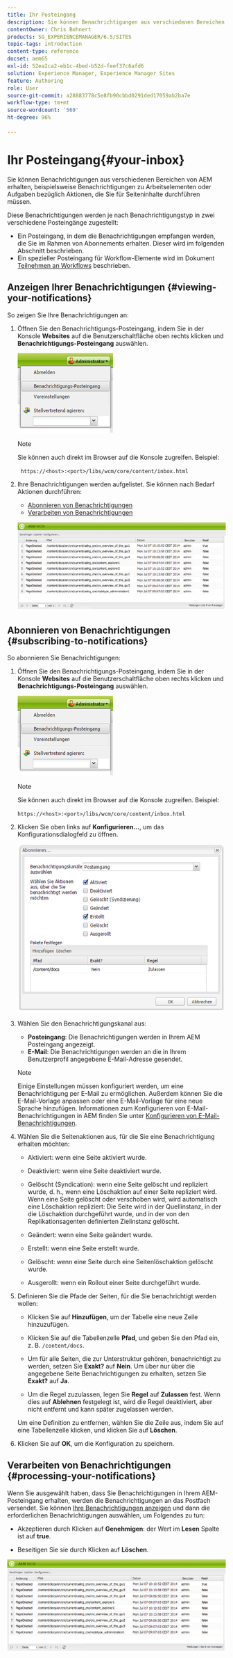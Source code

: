 ```yaml
---
title: Ihr Posteingang
description: Sie können Benachrichtigungen aus verschiedenen Bereichen von AEM erhalten, beispielsweise Benachrichtigungen zu Arbeitselementen oder Aufgaben bezüglich Aktionen, die Sie für Seiteninhalte durchführen müssen.
contentOwner: Chris Bohnert
products: SG_EXPERIENCEMANAGER/6.5/SITES
topic-tags: introduction
content-type: reference
docset: aem65
exl-id: 52ea2ca2-eb1c-4bed-b52d-feef37c6afd6
solution: Experience Manager, Experience Manager Sites
feature: Authoring
role: User
source-git-commit: a28883778c5e8fb90cbbd0291ded17059ab2ba7e
workflow-type: tm+mt
source-wordcount: '569'
ht-degree: 96%

---
```


# Ihr Posteingang{#your-inbox}

Sie können Benachrichtigungen aus verschiedenen Bereichen von AEM erhalten, beispielsweise Benachrichtigungen zu Arbeitselementen oder Aufgaben bezüglich Aktionen, die Sie für Seiteninhalte durchführen müssen.

Diese Benachrichtigungen werden je nach Benachrichtigungstyp in zwei verschiedene Posteingänge zugestellt:

* Ein Posteingang, in dem die Benachrichtigungen empfangen werden, die Sie im Rahmen von Abonnements erhalten. Dieser wird im folgenden Abschnitt beschrieben.
* Ein spezieller Posteingang für Workflow-Elemente wird im Dokument [Teilnehmen an Workflows](/help/sites-classic-ui-authoring/classic-workflows-participating.md) beschrieben.

## Anzeigen Ihrer Benachrichtigungen {#viewing-your-notifications}

So zeigen Sie Ihre Benachrichtigungen an:

1. Öffnen Sie den Benachrichtigungs-Posteingang, indem Sie in der Konsole **Websites** auf die Benutzerschaltfläche oben rechts klicken und **Benachrichtigungs-Posteingang** auswählen.

   ![screen_shot_2012-02-08at105226am](assets/screen_shot_2012-02-08at105226am.png)

   >[!NOTE]
   >
   >Sie können auch direkt im Browser auf die Konsole zugreifen. Beispiel:
   >
   >
   >` https://<host>:<port>/libs/wcm/core/content/inbox.html`

1. Ihre Benachrichtigungen werden aufgelistet. Sie können nach Bedarf Aktionen durchführen:

   * [Abonnieren von Benachrichtigungen](#subscribing-to-notifications)
   * [Verarbeiten von Benachrichtigungen](#processing-your-notifications)

   ![chlimage_1-4](assets/chlimage_1-4.jpeg)

## Abonnieren von Benachrichtigungen {#subscribing-to-notifications}

So abonnieren Sie Benachrichtigungen:

1. Öffnen Sie den Benachrichtigungs-Posteingang, indem Sie in der Konsole **Websites** auf die Benutzerschaltfläche oben rechts klicken und **Benachrichtigungs-Posteingang** auswählen.

   ![screen_shot_2012-02-08at105226am-1](assets/screen_shot_2012-02-08at105226am-1.png)

   >[!NOTE]
   >
   >Sie können auch direkt im Browser auf die Konsole zugreifen. Beispiel:
   >
   >
   >`https://<host>:<port>/libs/wcm/core/content/inbox.html`

1. Klicken Sie oben links auf **Konfigurieren...**, um das Konfigurationsdialogfeld zu öffnen.

   ![screen_shot_2012-02-08at111056am](assets/screen_shot_2012-02-08at111056am.png)

1. Wählen Sie den Benachrichtigungskanal aus:

   * **Posteingang**: Die Benachrichtigungen werden in Ihrem AEM Posteingang angezeigt.
   * **E-Mail**: Die Benachrichtigungen werden an die in Ihrem Benutzerprofil angegebene E-Mail-Adresse gesendet.

   >[!NOTE]
   >
   >Einige Einstellungen müssen konfiguriert werden, um eine Benachrichtigung per E-Mail zu ermöglichen. Außerdem können Sie die E-Mail-Vorlage anpassen oder eine E-Mail-Vorlage für eine neue Sprache hinzufügen. Informationen zum Konfigurieren von E-Mail-Benachrichtigungen in AEM finden Sie unter [Konfigurieren von E-Mail-Benachrichtigungen](/help/sites-administering/notification.md#configuringemailnotification).

1. Wählen Sie die Seitenaktionen aus, für die Sie eine Benachrichtigung erhalten möchten:

   * Aktiviert: wenn eine Seite aktiviert wurde.
   * Deaktiviert: wenn eine Seite deaktiviert wurde.
   * Gelöscht (Syndication): wenn eine Seite gelöscht und repliziert wurde, d. h., wenn eine Löschaktion auf einer Seite repliziert wird.
Wenn eine Seite gelöscht oder verschoben wird, wird automatisch eine Löschaktion repliziert: Die Seite wird in der Quellinstanz, in der die Löschaktion durchgeführt wurde, und in der von den Replikationsagenten definierten Zielinstanz gelöscht.

   * Geändert: wenn eine Seite geändert wurde.
   * Erstellt: wenn eine Seite erstellt wurde.
   * Gelöscht: wenn eine Seite durch eine Seitenlöschaktion gelöscht wurde.
   * Ausgerollt: wenn ein Rollout einer Seite durchgeführt wurde.

1. Definieren Sie die Pfade der Seiten, für die Sie benachrichtigt werden wollen:

   * Klicken Sie auf **Hinzufügen**, um der Tabelle eine neue Zeile hinzuzufügen.
   * Klicken Sie auf die Tabellenzelle **Pfad**, und geben Sie den Pfad ein, z. B. `/content/docs`.

   * Um für alle Seiten, die zur Unterstruktur gehören, benachrichtigt zu werden, setzen Sie **Exakt?** auf **Nein**.
Um über nur über die angegebene Seite Benachrichtigungen zu erhalten, setzen Sie **Exakt?** auf **Ja**.

   * Um die Regel zuzulassen, legen Sie **Regel** auf **Zulassen** fest. Wenn dies auf **Ablehnen** festgelegt ist, wird die Regel deaktiviert, aber nicht entfernt und kann später zugelassen werden.

   Um eine Definition zu entfernen, wählen Sie die Zeile aus, indem Sie auf eine Tabellenzelle klicken, und klicken Sie auf **Löschen**.

1. Klicken Sie auf **OK**, um die Konfiguration zu speichern.

## Verarbeiten von Benachrichtigungen {#processing-your-notifications}

Wenn Sie ausgewählt haben, dass Sie Benachrichtigungen in Ihrem AEM-Posteingang erhalten, werden die Benachrichtigungen an das Postfach versendet. Sie können [Ihre Benachrichtigungen anzeigen](#viewing-your-notifications) und dann die erforderlichen Benachrichtigungen auswählen, um Folgendes zu tun:

* Akzeptieren durch Klicken auf **Genehmigen**: der Wert im **Lesen** Spalte ist auf **true**.

* Beseitigen Sie sie durch Klicken auf **Löschen**.

![chlimage_1-5](assets/chlimage_1-5.jpeg)
